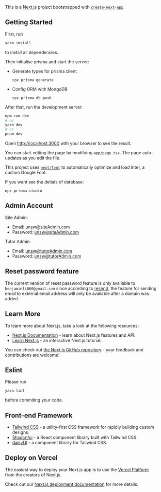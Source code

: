 This is a [Next.js](https://nextjs.org/) project bootstrapped with [`create-next-app`](https://github.com/vercel/next.js/tree/canary/packages/create-next-app).

## Getting Started

First, run

```bash
yarn install
```

to install all dependencies.

Then initialise prisma and start the server:
- Generate types for prisma client 
    ```
    npx prisma generate
    ```
- Config ORM with MongoDB
    ```
    npx prisma db push
    ```

After that, run the development server:

```bash
npm run dev
# or
yarn dev
# or
pnpm dev
```

Open [http://localhost:3000](http://localhost:3000) with your browser to see the result.

You can start editing the page by modifying `app/page.tsx`. The page auto-updates as you edit the file.

This project uses [`next/font`](https://nextjs.org/docs/basic-features/font-optimization) to automatically optimize and load Inter, a custom Google Font.

If you want see the detials of database:

```
npx prisma studio
```

## Admin Account
Site Admin:
- Email: unsw@siteAdmin.com
- Password: unsw@siteAdmin.com

Tutor Admin:
- Email: unsw@tutorAdmin.com
- Password: unsw@tutorAdmin.com

## Reset password feature

The current version of reset password feature is only available to `benjaminli060@gmail.com` since 
according to [resend](https://resend.com/), the feature for sending email to external email address will only be available 
after a domain was added.

## Learn More

To learn more about Next.js, take a look at the following resources:

- [Next.js Documentation](https://nextjs.org/docs) - learn about Next.js features and API.
- [Learn Next.js](https://nextjs.org/learn) - an interactive Next.js tutorial.

You can check out [the Next.js GitHub repository](https://github.com/vercel/next.js/) - your feedback and contributions are welcome!

## Eslint

Please run

```bash
yarn lint
```

before commiting your code.

## Front-end Framework

- [Tailwind CSS](https://tailwindcss.com/docs) - a utility-first CSS framework for rapidly building custom designs.
- [Shadcn/ui](https://ui.shadcn.com/docs) - a React component library built with Tailwind CSS.
- [daisyUI](https://daisyui.com/) - a component library for Tailwind CSS.

## Deploy on Vercel

The easiest way to deploy your Next.js app is to use the [Vercel Platform](https://vercel.com/new?utm_medium=default-template&filter=next.js&utm_source=create-next-app&utm_campaign=create-next-app-readme) from the creators of Next.js.

Check out our [Next.js deployment documentation](https://nextjs.org/docs/deployment) for more details.
